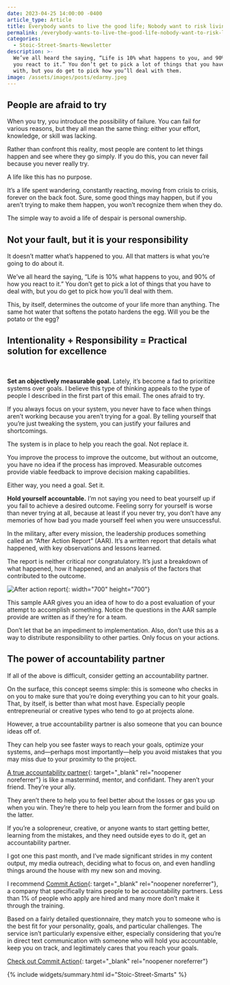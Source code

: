 ```yaml
---
date: 2023-04-25 14:00:00 -0400
article_type: Article
title: Everybody wants to live the good life; Nobody want to risk living a bad one
permalink: /everybody-wants-to-live-the-good-life-nobody-want-to-risk-living-a-bad-one
categories:
  - Stoic-Street-Smarts-Newsletter
description: >-
  We’ve all heard the saying, “Life is 10% what happens to you, and 90% of how
  you react to it.” You don’t get to pick a lot of things that you have to deal
  with, but you do get to pick how you’ll deal with them.
image: /assets/images/posts/edarmy.jpeg
---
```

## People are afraid to try

When you try, you introduce the possibility of failure. You can fail for various reasons, but they all mean the same thing: either your effort, knowledge, or skill was lacking.

Rather than confront this reality, most people are content to let things happen and see where they go simply. If you do this, you can never fail because you never really try.

A life like this has no purpose.

It’s a life spent wandering, constantly reacting, moving from crisis to crisis, forever on the back foot. Sure, some good things may happen, but if you aren’t trying to make them happen, you won’t recognize them when they do.

The simple way to avoid a life of despair is personal ownership.

## Not your fault, but it is your responsibility

It doesn’t matter what’s happened to you. All that matters is what you’re going to do about it.

We’ve all heard the saying, “Life is 10% what happens to you, and 90% of how you react to it.” You don’t get to pick a lot of things that you have to deal with, but you do get to pick how you’ll deal with them.

This, by itself, determines the outcome of your life more than anything. The same hot water that softens the potato hardens the egg. Will you be the potato or the egg?

## Intentionality + Responsibility = Practical solution for excellence

​

**Set an objectively measurable goal.**&nbsp;Lately, it’s become a fad to prioritize systems over goals. I believe this type of thinking appeals to the type of people I described in the first part of this email. The ones afraid to try.

If you always focus on your system, you never have to face when things aren’t working because you aren’t trying for a goal. By telling yourself that you’re just tweaking the system, you can justify your failures and shortcomings.

The system is in place to help you reach the goal. Not replace it.

You improve the process to improve the outcome, but without an outcome, you have no idea if the process has improved. Measurable outcomes provide viable feedback to improve decision making capabilities.

Either way, you need a goal. Set it.

**Hold yourself accountable.**&nbsp;I’m not saying you need to beat yourself up if you fail to achieve a desired outcome. Feeling sorry for yourself is worse than never trying at all, because at least if you never try, you don’t have any memories of how bad you made yourself feel when you were unsuccessful.

In the military, after every mission, the leadership produces something called an “After Action Report” (AAR). It’s a written report that details what happened, with key observations and lessons learned.

The report is neither critical nor congratulatory. It’s just a breakdown of what happened, how it happened, and an analysis of the factors that contributed to the outcome.

![After action report](blob:https://app.cloudcannon.com/222d5241-cce1-43dd-a166-aff15b5980ec "After action report"){: width="700" height="700"}

This sample AAR gives you an idea of how to do a post evaluation of your attempt to accomplish something. Notice the questions in the AAR sample provide are written as if they’re for a team.

Don’t let that be an impediment to implementation. Also, don’t use this as a way to distribute responsibility to other parties. Only focus on your actions.

## The power of accountability partner

​If all of the above is difficult, consider getting an accountability partner.

On the surface, this concept seems simple: this is someone who checks in on you to make sure that you’re doing everything you can to hit your goals. That, by itself, is better than what most have. Especially people entrepreneurial or creative types who tend to go at projects alone.

However, a true accountability partner is also someone that you can bounce ideas off of.

They can help you see faster ways to reach your goals, optimize your systems, and—perhaps most importantly—help you avoid mistakes that you may miss due to your proximity to the project.

​[A true accountability partner](https://www.commitaction.com/?oid=1&amp;affid=11){: target="_blank" rel="noopener noreferrer"}&nbsp;is like a mastermind, mentor, and confidant. They aren’t your friend. They’re your ally.

They aren’t there to help you to feel better about the losses or gas you up when you win. They’re there to help you learn from the former and build on the latter.

If you’re a solopreneur, creative, or anyone wants to start getting better, learning from the mistakes, and they need outside eyes to do it, get an accountability partner.

I got one this past month, and I’ve made significant strides in my content output, my media outreach, deciding what to focus on, and even handling things around the house with my new son and moving.

I recommend&nbsp;[Commit Action](https://www.commitaction.com/?oid=1&amp;affid=11){: target="_blank" rel="noopener noreferrer"}, a company that specifically trains people to be accountability partners. Less than 1% of people who apply are hired and many more don’t make it through the training.

Based on a fairly detailed questionnaire, they match you to someone who is the best fit for your personality, goals, and particular challenges. The service isn’t particularly expensive either, especially considering that you’re in direct text communication with someone who will hold you accountable, keep you on track, and legitimately cares that you reach your goals.

​[Check out Commit Action](https://www.commitaction.com/?oid=1&amp;affid=11){: target="_blank" rel="noopener noreferrer"}

{% include widgets/summary.html id="Stoic-Street-Smarts" %}